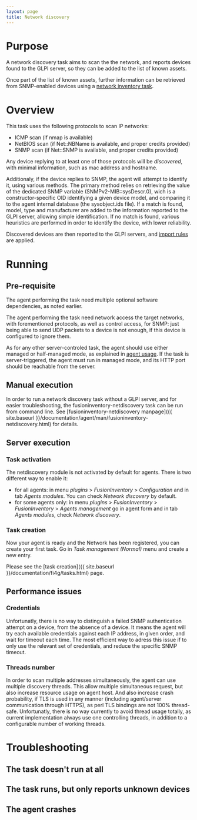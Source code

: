 ```yaml
---
layout: page
title: Network discovery
---
```


# Purpose

A network discovery task aims to scan the the network, and reports devices
found to the GLPI server, so they can be added to the list of known assets.

Once part of the list of known assets, further information can be retrieved from SNMP-enabled devices using a [network inventory task](networkinventory.html).

# Overview

This task uses the following protocols to scan IP networks:

* ICMP scan (if nmap is available)
* NetBIOS scan (if Net::NBName is available, and proper credits provided)
* SNMP scan (if Net::SNMP is available, and proper credits provided)

Any device replying to at least one of those protocols will be *discovered*,
with minimal information, such as mac address and hostname.

Additionaly, if the device replies to SNMP, the agent will attempt to identify
it, using various methods. The primary method relies on retrieving the value of
the dedicated SNMP variable (SNMPv2-MIB::sysDescr.0), wich is a
constructor-specific OID identifying a given device model, and comparing it to
the agent internal database (the sysobject.ids file). If a match is found,
model, type and manufacturer are added to the information reported to the GLPI
server, allowing simple identification. If no match is found, various
heuristics are performed in order to identify the device, with lower
reliability.

Discovered devices are then reported to the GLPI servers, and [import
rules](../fi4g/importrules.html) are applied.

# Running

## Pre-requisite

The agent performing the task need multiple optional software dependencies, as
noted earlier.

The agent performing the task need network access the target networks, with
forementioned protocols, as well as control access, for SNMP: just being able
to send UDP packets to a device is not enough, if this device is configured to
ignore them.

As for any other server-controled task, the agent should use either managed or
half-managed mode, as explained in [agent usage](../agent/usage.html). If
the task is server-triggered, the agent must run in managed mode, and
its HTTP port should be reachable from the server.

## Manual execution

In order to run a network discovery task without a GLPI server, and for easier
troubleshooting, the fusioninventory-netdiscovery task can be run from command
line. See [fusioninventory-netdiscovery manpage]({{ site.baseurl }}/documentation/agent/man/fusioninventory-netdiscovery.html) for
details.

## Server execution

### Task activation

The netdiscovery module is not activated by default for agents. There is two
different way to enable it:

* for all agents: in menu _plugins_ > _FusionInventory_ > _Configuration_ and in tab _Agents modules_.
  You can check _Network discovery_ by default.
* for some agents only: in menu _plugins_ > _FusionInventory_ > _FusionInventory_ > _Agents management_
  go in agent form and in tab _Agents modules_, check _Network discovery_.

### Task creation

Now your agent is ready and the Network has been registered, you can create
your first task. Go in _Task management (Normal)_ menu and create a new entry.

Please see the [task creation]({{ site.baseurl }}/documentation/fi4g/tasks.html) page.

## Performance issues

### Credentials

Unfortunatly, there is no way to distinguish a failed SNMP authentication
attempt on a device, from the absence of a device. It means the agent will try
each available credentials against each IP address, in given order, and wait
for timeout each time. The most efficient way to adress this issue if to only
use the relevant set of credentials, and reduce the specific SNMP timeout.

### Threads number

In order to scan multiple addresses simultaneously, the agent can use multiple
discovery threads. This allow multiple simultaneous request, but also increase
resource usage on agent host. And also increase crash probability, if TLS is
used in any manner (including agent/server communication through HTTPS), as
perl TLS bindings are not 100% thread-safe. Unfortunatly, there is no way
currently to avoid thread usage totally, as current implementation always use
one controlling threads, in addition to a configurable number of working
threads.

# Troubleshooting

## The task doesn't run at all

## The task runs, but only reports unknown devices

## The agent crashes
